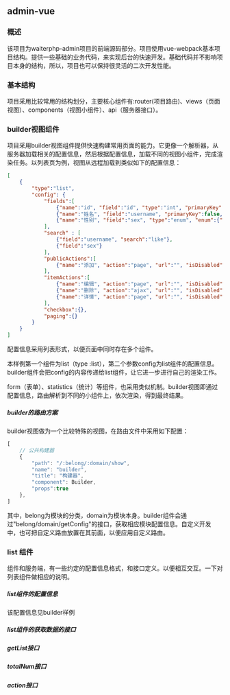 ## admin-vue

### 概述
该项目为waiterphp-admin项目的前端源码部分。项目使用vue-webpack基本项目结构。提供一些基础的业务代码，来实现后台的快速开发。基础代码并不影响项目本身的结构，所以，项目也可以保持很灵活的二次开发性能。

### 基本结构
项目采用比较常用的结构划分，主要核心组件有:router(项目路由)、views（页面视图）、components（视图小组件）、api（服务器接口）。

### builder视图组件
项目采用builder视图组件提供快速构建常用页面的能力。它更像一个解析器，从服务器加载相关的配置信息，然后根据配置信息，加载不同的视图小组件，完成渲染任务。以列表页为例，视图从远程加载到类似如下的配置信息：

```json
[
    {
        "type":"list",
        "config": {
            "fields":[
                {"name":"id", "field":"id", "type":"int", "primaryKey":true, "fastEdit":false},
                {"name":"姓名", "field":"username", "primaryKey":false, "fastEdit":true},
                {"name":"性别", "field":"sex", "type":"enum", "enum":{"1":"男","2":"女"}}
            ],
            "search" : [
                {"field":"username", "search":"like"},
                {"field":"sex"}
            ],
            "publicActions":[
                {"name":"添加", "action":"page", "url":"", "isDisabled":false}
            ],
            "itemActions":[
                {"name":"编辑", "action":"page", "url":"", "isDisabled":false},
                {"name":"删除", "action":"ajax", "url":"", "isDisabled":false, "confirm":true},
                {"name":"详情", "action":"page", "url":"", "isDisabled":false}
            ],
            "checkbox":{},
            "paging":{}
        }
    }
]
```
配置信息采用列表形式，以便页面中同时存在多个组件。

本样例第一个组件为list（type :list），第二个参数config为list组件的配置信息。builder组件会把config的内容传递给list组件，让它进一步进行自己的渲染工作。

form（表单）、statistics（统计）等组件，也采用类似机制。builder视图即通过配置信息，路由解析到不同的小组件上，依次渲染，得到最终结果。

##### builder的路由方案
builder视图做为一个比较特殊的视图，在路由文件中采用如下配置：

```javascript
[
    // 公共构建器
    {
        "path": "/:belong/:domain/show",
        "name": "builder",
        "title": "构建器",
        "component": Builder,
        "props":true
    },
]

```

其中，belong为模块的分类，domain为模块本身。builder组件会通过"belong/domain/getConfig"的接口，获取相应模块配置信息。自定义开发中，也可把自定义路由放置在其前面，以便应用自定义路由。


### list 组件
组件和服务端，有一些约定的配置信息格式，和接口定义。以便相互交互。一下对列表组件做相应的说明。

##### list组件的配置信息
该配置信息见builder样例

##### list组件的获取数据的接口


##### getList接口

##### totalNum接口

##### action接口


